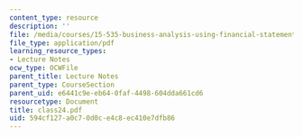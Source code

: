 ```yaml
---
content_type: resource
description: ''
file: /media/courses/15-535-business-analysis-using-financial-statements-spring-2003/594cf127a0c70d0ce4c8ec410e7dfb86_class24.pdf
file_type: application/pdf
learning_resource_types:
- Lecture Notes
ocw_type: OCWFile
parent_title: Lecture Notes
parent_type: CourseSection
parent_uid: e6441c9e-eb64-0faf-4498-604dda661cd6
resourcetype: Document
title: class24.pdf
uid: 594cf127-a0c7-0d0c-e4c8-ec410e7dfb86
---
```

